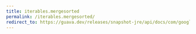 ```yaml
---
title: iterables.mergesorted
permalink: /iterables.mergesorted/
redirect_to: https://guava.dev/releases/snapshot-jre/api/docs/com/google/common/collect/Iterables.html#mergeSorted-java.lang.Iterable-java.util.Comparator-
---
```

